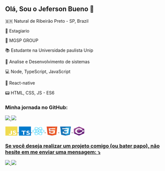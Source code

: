 ## Olá, Sou o Jeferson Bueno 👋

🇧🇷 Natural de Ribeirão Preto - SP, Brazil

:rocket: Estagiario

:office: MGSP GROUP

:books: Estudante na Universidade paulista Unip

:notebook: Analise e Desenvolvimento de sistemas

:computer: Node, TypeScript, JavaScript

:iphone: React-native

:pager: HTML, CSS, JS - ES6


### Minha jornada no GitHub:

 <div>
  <a href="https://github.com/Jefferson-Bueno-Da-Silva">
  <img height="180em" src="https://github-readme-stats.vercel.app/api?username=Jefferson-Bueno-Da-Silva&show_icons=true&theme=dracula&include_all_commits=true"/>
  <img height="180em" src="https://github-readme-stats.vercel.app/api/top-langs/?username=Jefferson-Bueno-Da-Silva&layout=compact&langs_count=8&theme=dracula"/>
<div>

<div style="display: inline_block"><br>
  <img align="center" alt="Rafa-Js" height="30" width="40" src="https://raw.githubusercontent.com/devicons/devicon/master/icons/javascript/javascript-plain.svg">
  <img align="center" alt="Rafa-Ts" height="30" width="40" src="https://raw.githubusercontent.com/devicons/devicon/master/icons/typescript/typescript-plain.svg">
  <img align="center" alt="Rafa-React" height="30" width="40" src="https://raw.githubusercontent.com/devicons/devicon/master/icons/react/react-original.svg">
  <img align="center" alt="Rafa-HTML" height="30" width="40" src="https://raw.githubusercontent.com/devicons/devicon/master/icons/html5/html5-original.svg">
  <img align="center" alt="Rafa-CSS" height="30" width="40" src="https://raw.githubusercontent.com/devicons/devicon/master/icons/css3/css3-original.svg">
  <img align="center" alt="Rafa-Csharp" height="30" width="40" src="https://raw.githubusercontent.com/devicons/devicon/master/icons/csharp/csharp-original.svg">
</div>
  
  ### Se você deseja realizar um projeto comigo (ou bater papo), não hesite em me enviar uma mensagem: :arrow_heading_down:
  
<div>
  <a href = "mailto: jeffersonbuenoprofissional@gmail.com">
    <img src="https://img.shields.io/badge/-Gmail-%23EA4335?style=for-the-badge&logo=gmail&logoColor=white" target="_blank">
  </a>
  
  <a href="https://www.linkedin.com/in/jefferson-bueno-cintra/" target="_blank">
  	<img src="https://img.shields.io/badge/-LinkedIn-%230077B5?style=for-the-badge&logo=linkedin&logoColor=white" target="_blank">
	</a>
  
</div>

